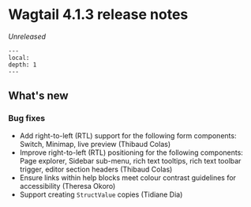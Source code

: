 # Wagtail 4.1.3 release notes

_Unreleased_

```{contents}
---
local:
depth: 1
---
```

## What's new

### Bug fixes

 * Add right-to-left (RTL) support for the following form components: Switch, Minimap, live preview (Thibaud Colas)
 * Improve right-to-left (RTL) positioning for the following components: Page explorer, Sidebar sub-menu, rich text tooltips, rich text toolbar trigger, editor section headers (Thibaud Colas)
 * Ensure links within help blocks meet colour contrast guidelines for accessibility (Theresa Okoro)
 * Support creating `StructValue` copies (Tidiane Dia)
